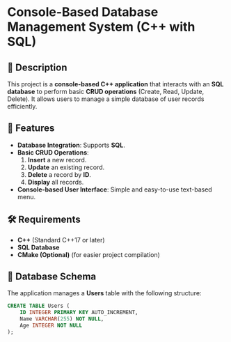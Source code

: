 # Console-Based Database Management System (C++ with SQL)

## 📌 Description
This project is a **console-based C++ application** that interacts with an **SQL database** to perform basic **CRUD operations** (Create, Read, Update, Delete). It allows users to manage a simple database of user records efficiently.

## 🔹 Features
- **Database Integration**: Supports **SQL**.
- **Basic CRUD Operations**:
  1. **Insert** a new record.
  2. **Update** an existing record.
  3. **Delete** a record by **ID**.
  4. **Display** all records.
- **Console-based User Interface**: Simple and easy-to-use text-based menu.

## 🛠️ Requirements
- **C++** (Standard C++17 or later)
- **SQL Database**
- **CMake (Optional)** (for easier project compilation)

## 📜 Database Schema
The application manages a **Users** table with the following structure:
```sql
CREATE TABLE Users (
    ID INTEGER PRIMARY KEY AUTO_INCREMENT,
    Name VARCHAR(255) NOT NULL,
    Age INTEGER NOT NULL
);
```




